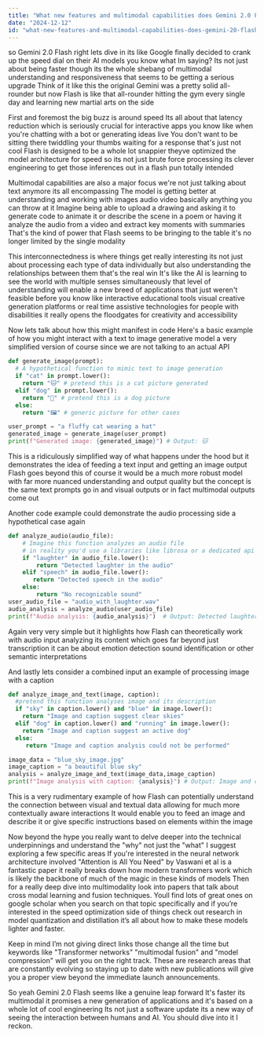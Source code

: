 ```yaml
---
title: "What new features and multimodal capabilities does Gemini 2.0 Flash introduce?"
date: "2024-12-12"
id: "what-new-features-and-multimodal-capabilities-does-gemini-20-flash-introduce"
---
```


 so Gemini 2.0 Flash right lets dive in its like Google finally decided to crank up the speed dial on their AI models you know what Im saying? Its not just about being faster though its the whole shebang of multimodal understanding and responsiveness that seems to be getting a serious upgrade Think of it like this the original Gemini was a pretty solid all-rounder but now Flash is like that all-rounder hitting the gym every single day and learning new martial arts on the side

First and foremost the big buzz is around speed Its all about that latency reduction which is seriously crucial for interactive apps you know like when you're chatting with a bot or generating ideas live You don't want to be sitting there twiddling your thumbs waiting for a response that's just not cool Flash is designed to be a whole lot snappier theyve optimized the model architecture for speed so its not just brute force processing its clever engineering to get those inferences out in a flash pun totally intended

Multimodal capabilities are also a major focus we're not just talking about text anymore its all encompassing The model is getting better at understanding and working with images audio video basically anything you can throw at it Imagine being able to upload a drawing and asking it to generate code to animate it or describe the scene in a poem or having it analyze the audio from a video and extract key moments with summaries That's the kind of power that Flash seems to be bringing to the table it's no longer limited by the single modality

This interconnectedness is where things get really interesting its not just about processing each type of data individually but also understanding the relationships between them that's the real win It's like the AI is learning to see the world with multiple senses simultaneously that level of understanding will enable a new breed of applications that just weren't feasible before you know like interactive educational tools visual creative generation platforms or real time assistive technologies for people with disabilities it really opens the floodgates for creativity and accessibility

Now lets talk about how this might manifest in code Here's a basic example of how you might interact with a text to image generative model a very simplified version of course since we are not talking to an actual API

```python
def generate_image(prompt):
  # A hypothetical function to mimic text to image generation
  if "cat" in prompt.lower():
    return "🐱" # pretend this is a cat picture generated
  elif "dog" in prompt.lower():
    return "🐶" # pretend this is a dog picture
  else:
    return "🖼️" # generic picture for other cases

user_prompt = "a fluffy cat wearing a hat"
generated_image = generate_image(user_prompt)
print(f"Generated image: {generated_image}") # Output: 🐱
```

This is a ridiculously simplified way of what happens under the hood but it demonstrates the idea of feeding a text input and getting an image output Flash goes beyond this of course it would be a much more robust model with far more nuanced understanding and output quality but the concept is the same text prompts go in and visual outputs or in fact multimodal outputs come out

Another code example could demonstrate the audio processing side a hypothetical case again

```python
def analyze_audio(audio_file):
    # Imagine this function analyzes an audio file
    # in reality you'd use a libraries like librosa or a dedicated api
    if "laughter" in audio_file.lower():
        return "Detected laughter in the audio"
    elif "speech" in audio_file.lower():
       return "Detected speech in the audio"
    else:
        return "No recognizable sound"
user_audio_file = "audio_with_laughter.wav"
audio_analysis = analyze_audio(user_audio_file)
print(f"Audio analysis: {audio_analysis}")  # Output: Detected laughter in the audio
```

Again very very simple but it highlights how Flash can theoretically work with audio input analyzing its content which goes far beyond just transcription it can be about emotion detection sound identification or other semantic interpretations

And lastly lets consider a combined input an example of processing image with a caption

```python
def analyze_image_and_text(image, caption):
  #pretend this function analyses image and its description
  if "sky" in caption.lower() and "blue" in image.lower():
    return "Image and caption suggest clear skies"
  elif "dog" in caption.lower() and "running" in image.lower():
    return "Image and caption suggest an active dog"
  else:
     return "Image and caption analysis could not be performed"

image_data = "blue_sky_image.jpg"
image_caption = "a beautiful blue sky"
analysis = analyze_image_and_text(image_data,image_caption)
print(f"Image analysis with caption: {analysis}") # Output: Image and caption suggest clear skies
```

This is a very rudimentary example of how Flash can potentially understand the connection between visual and textual data allowing for much more contextually aware interactions It would enable you to feed an image and describe it or give specific instructions based on elements within the image

Now beyond the hype you really want to delve deeper into the technical underpinnings and understand the "why" not just the "what" I suggest exploring a few specific areas If you're interested in the neural network architecture involved "Attention is All You Need" by Vaswani et al is a fantastic paper it really breaks down how modern transformers work which is likely the backbone of much of the magic in these kinds of models Then for a really deep dive into multimodality look into papers that talk about cross modal learning and fusion techniques. Youll find lots of great ones on google scholar when you search on that topic specifically and if you’re interested in the speed optimization side of things check out research in model quantization and distillation it’s all about how to make these models lighter and faster.

Keep in mind I’m not giving direct links those change all the time but keywords like "Transformer networks" "multimodal fusion" and "model compression" will get you on the right track. These are research areas that are constantly evolving so staying up to date with new publications will give you a proper view beyond the immediate launch announcements.

So yeah Gemini 2.0 Flash seems like a genuine leap forward It's faster its multimodal it promises a new generation of applications and it's based on a whole lot of cool engineering Its not just a software update its a new way of seeing the interaction between humans and AI. You should dive into it I reckon.
